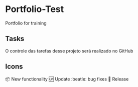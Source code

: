 # Portfolio-Test
Portfolio for training

## Tasks

O controle das tarefas desse projeto será realizado no GitHub

## Icons

:package: New functionality
:up: Update
:beatle: bug fixes
:checkered_flag: Release